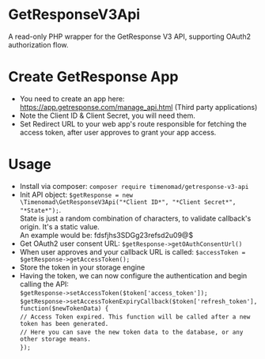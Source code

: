 # GetResponseV3Api
A read-only PHP wrapper for the GetResponse V3 API, supporting OAuth2 authorization flow.

# Create GetResponse App
* You need to create an app here: https://app.getresponse.com/manage_api.html (Third party applications)
* Note the Client ID & Client Secret, you will need them.
* Set Redirect URL to your web app's route responsible for fetching the access token, after user approves to grant your app access.

# Usage
* Install via composer: `composer require timenomad/getresponse-v3-api`
* Init API object: `$getResponse = new \Timenomad\GetResponseV3Api("*Client ID*", "*Client Secret*", "*State*");`.  
  State is just a random combination of characters, to validate callback's origin. It's a static value.  
  An example would be: fdsfjhs3SDGg23refsd2u09@$
* Get OAuth2 user consent URL: `$getResponse->getOAuthConsentUrl()`
* When user approves and your callback URL is called: `$accessToken = $getResponse->getAccessToken();`
* Store the token in your storage engine
* Having the token, we can now configure the authentication and begin calling the API:  
  `$getResponse->setAccessToken($token['access_token']);`  
  `$getResponse->setAccessTokenExpiryCallback($token['refresh_token'], function($newTokenData) {`  
        `// Access Token expired. This function will be called after a new token has been generated.`  
        `// Here you can save the new token data to the database, or any other storage means.`  
  `});`  

